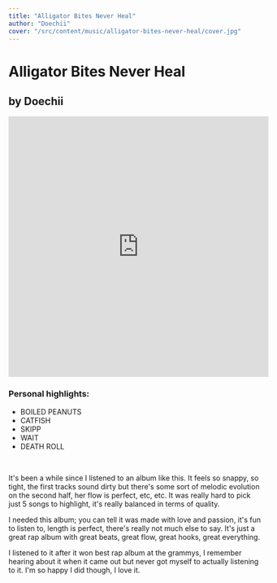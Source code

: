 ```yaml
---
title: "Alligator Bites Never Heal"
author: "Doechii"
cover: "/src/content/music/alligator-bites-never-heal/cover.jpg"
---
```

<h1 class="album-page-title">Alligator Bites Never Heal</h1>
<h2 class="album-page-author">by Doechii</h2>
<iframe class="album-page-video" width="512px" height="512px" src="https://www.youtube.com/embed/Iq3u-vfSCBg?si=6sjUu_paURflUkXT" frameborder="0" allow="accelerometer; clipboard-write; encrypted-media; gyroscope; picture-in-picture"></iframe>

### Personal highlights:
* BOILED PEANUTS
* CATFISH
* SKIPP
* WAIT
* DEATH ROLL

<br>

It's been a while since I listened to an album like this. It feels so snappy, so tight, the first tracks sound dirty but there's some sort of melodic evolution on the second half, her flow is perfect, etc, etc. It was really hard to pick just 5 songs to highlight, it's really balanced in terms of quality.

I needed this album; you can tell it was made with love and passion, it's fun to listen to, length is perfect, there's really not much else to say. It's just a great rap album with great beats, great flow, great hooks, great everything.

I listened to it after it won best rap album at the grammys, I remember hearing about it when it came out but never got myself to actually listening to it. I'm so happy I did though, I love it.